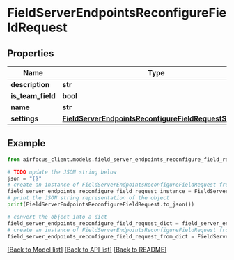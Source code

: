# FieldServerEndpointsReconfigureFieldRequest


## Properties

Name | Type | Description | Notes
------------ | ------------- | ------------- | -------------
**description** | **str** |  | 
**is_team_field** | **bool** |  | 
**name** | **str** |  | 
**settings** | [**FieldServerEndpointsReconfigureFieldRequestSettings**](FieldServerEndpointsReconfigureFieldRequestSettings.md) |  | [optional] 

## Example

```python
from airfocus_client.models.field_server_endpoints_reconfigure_field_request import FieldServerEndpointsReconfigureFieldRequest

# TODO update the JSON string below
json = "{}"
# create an instance of FieldServerEndpointsReconfigureFieldRequest from a JSON string
field_server_endpoints_reconfigure_field_request_instance = FieldServerEndpointsReconfigureFieldRequest.from_json(json)
# print the JSON string representation of the object
print(FieldServerEndpointsReconfigureFieldRequest.to_json())

# convert the object into a dict
field_server_endpoints_reconfigure_field_request_dict = field_server_endpoints_reconfigure_field_request_instance.to_dict()
# create an instance of FieldServerEndpointsReconfigureFieldRequest from a dict
field_server_endpoints_reconfigure_field_request_from_dict = FieldServerEndpointsReconfigureFieldRequest.from_dict(field_server_endpoints_reconfigure_field_request_dict)
```
[[Back to Model list]](../README.md#documentation-for-models) [[Back to API list]](../README.md#documentation-for-api-endpoints) [[Back to README]](../README.md)


